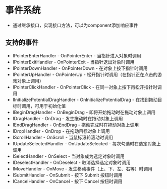 # 事件系统

- 通过继承接口，实现接口方法，可以为component添加响应事件

## 支持的事件

-   IPointerEnterHandler - OnPointerEnter - 当指针进入对象时调用
-   IPointerExitHandler - OnPointerExit - 当指针退出对象时调用
-   IPointerDownHandler - OnPointerDown - 在对象上按下指针时调用
-   IPointerUpHandler - OnPointerUp - 松开指针时调用（在指针正在点击的游戏对象上调用）
-   IPointerClickHandler - OnPointerClick - 在同一对象上按下再松开指针时调用
-   IInitializePotentialDragHandler - OnInitializePotentialDrag - 在找到拖动目标时调用，可用于初始化值
-   IBeginDragHandler - OnBeginDrag - 即将开始拖动时在拖动对象上调用
-   IDragHandler - OnDrag - 发生拖动时在拖动对象上调用
-   IEndDragHandler - OnEndDrag - 拖动完成时在拖动对象上调用
-   IDropHandler - OnDrop - 在拖动目标对象上调用
-   IScrollHandler - OnScroll - 当鼠标滚轮滚动时调用
-   IUpdateSelectedHandler - OnUpdateSelected - 每次勾选时在选定对象上调用
-   ISelectHandler - OnSelect - 当对象成为选定对象时调用
-   IDeselectHandler - OnDeselect - 取消选择选定对象时调用
-   IMoveHandler - OnMove - 发生移动事件（上、下、左、右等）时调用
-   ISubmitHandler - OnSubmit - 按下 Submit 按钮时调用
-   ICancelHandler - OnCancel - 按下 Cancel 按钮时调用

